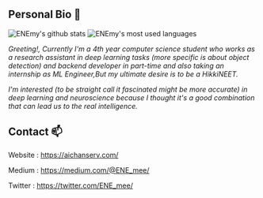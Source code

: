 ## Personal Bio 🤔

![ENEmy's github stats](https://github-readme-stats.vercel.app/api?username=untesler&show_icons=true&theme=dark&count_private=true)
![ENEmy's most used languages](https://github-readme-stats.vercel.app/api/top-langs/?username=untesler&layout=compact&theme=dark)

*Greeting!, Currently I'm a 4th year computer science student who works as a research assistant in deep learning tasks (more specific is about object detection) and backend developer in part-time and also taking an internship as ML Engineer,But my ultimate desire is to be a HikkiNEET.*

*I'm interested (to be straight call it fascinated might be more accurate) in deep learning and neuroscience because I thought it's a good combination that can lead us to the real intelligence.*

## Contact 📫

Website : https://aichanserv.com/

Medium : https://medium.com/@ENE_mee/

Twitter : https://twitter.com/ENE_mee/
